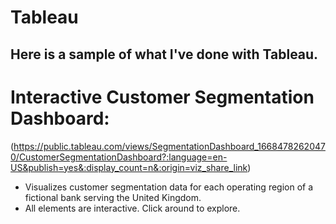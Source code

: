 # Tableau 

## Here is a sample of what I've done with Tableau.

# Interactive Customer Segmentation Dashboard:
(https://public.tableau.com/views/SegmentationDashboard_16684782620470/CustomerSegmentationDashboard?:language=en-US&publish=yes&:display_count=n&:origin=viz_share_link)

- Visualizes customer segmentation data for each operating region of a fictional bank serving the United Kingdom.
- All elements are interactive. Click around to explore.
